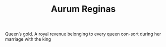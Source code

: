 ---
title: Aurum Reginas
permalink: "/definitions/aurum-reginas.html"
body: Queen’s gold. A royal revenue belonging to every queen con-sort during her marriage
  with the king
published_at: '2018-07-07'
layout: post
---